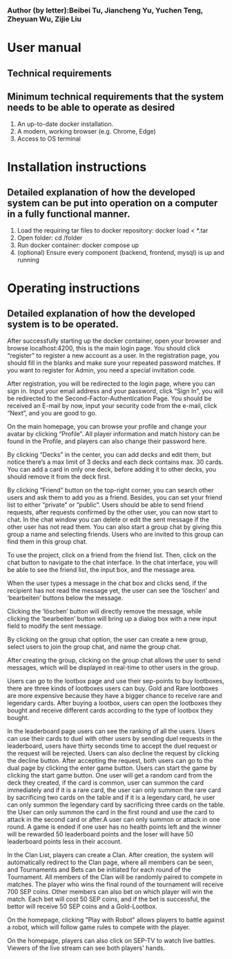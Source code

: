 ### Author (by letter):Beibei Tu, Jiancheng Yu, Yuchen Teng, Zheyuan Wu, Zijie Liu

# User manual
## Technical requirements
## Minimum technical requirements that the system needs to be able to operate as desired
1. An up-to-date docker installation.
2. A modern, working browser (e.g. Chrome, Edge)
3. Access to OS terminal


# Installation instructions
## Detailed explanation of how the developed system can be put into operation on a computer in a fully functional manner.
1. Load the requiring tar files to docker repository: docker load < *.tar
2. Open folder: cd /folder
3. Run docker container: docker compose up
4. (optional) Ensure every component (backend, frontend, mysql) is up and running

# Operating instructions
## Detailed explanation of how the developed system is to be operated.

After successfully starting up the docker container, open your browser and browse localhost:4200, this is the main login page. You should click “register” to register a new account as a user. In the registration page, you should fill in the blanks and make sure your repeated password matches. If you want to register for Admin, you need a special invitation code.


After registration, you will be redirected to the login page, where you can sign in. Input your email address and your password, click “Sign In”, you will be redirected to the Second-Factor-Authentication Page. You should be received an E-mail by now, input your security code from the e-mail, click “Next”, and you are good to go.

On the main homepage, you can browse your profile and change your avatar by clicking “Profile”. All player information and match history can be found in the Profile, and players can also change their password here.

By clicking “Decks” in the center, you can add decks and edit them, but notice there’s a max limit of 3 decks and each deck contains max. 30 cards. You can add a card in only one deck, before adding it to other decks, you should remove it from the deck first.

By clicking “Friend” button on the top-right corner, you can search other users and ask them to add you as a friend. Besides, you can set your friend list to either “private” or “public”. Users should be able to send friend requests, after requests confirmed by the other user, you can now start to chat. In the chat window you can delete or edit the sent message if the other user has not read them. You can also start a group chat by giving this group a name and  selecting friends. Users who are invited to this group can find them in this group chat.

To use the project, click on a friend from the friend list. Then, click on the chat button to navigate to the chat interface. In the chat interface, you will be able to see the friend list, the input box, and the message area.

When the user types a message in the chat box and clicks send, if the recipient has not read the message yet, the user can see the ‘löschen’ and ‘bearbeiten’ buttons below the message.

Clicking the ‘löschen’ button will directly remove the message, while clicking the ‘bearbeiten’ button will bring up a dialog box with a new input field to modify the sent message.

By clicking on the group chat option, the user can create a new group, select users to join the group chat, and name the group chat.

After creating the group, clicking on the group chat allows the user to send messages, which will be displayed in real-time to other users in the group.

Users can go to the lootbox page and use their sep-points to buy lootboxes, there are three kinds of lootboxes users can buy. Gold and Rare lootboxes are more expensive because they have a bigger chance to receive rare and legendary cards. After buying a lootbox, users can open the lootboxes they bought and receive different cards according to the type of lootbox they bought. 

In the leaderboard page users can see the ranking of all the users. Users can use their cards to duel with other users by sending duel requests in the leaderboard, users have thirty seconds time to accept the duel request or the request will be rejected. Users can also decline the request by clicking the decline button. After accepting the request, both users can go to the dual page by clicking the enter game button. Users can start the game by clicking the start game button. One user will get a random card from the deck they created, if the card is common, user can summon the card immediately and if it is a rare card, the user can only summon the rare card by sacrificing two cards on the table and if it is a legendary card, he user can only summon the legendary card by sacrificing three cards on the table. the User can only summon the card in the first round and use the card to attack in the second card or after.A user can only summon or attack in one round. A game is ended if one user has no health points left and the winner will be rewarded 50 leaderboard points and the loser will have 50 leaderboard points less in their account.

In the Clan List, players can create a Clan. After creation, the system will automatically redirect to the Clan page, where all members can be seen, and Tournaments and Bets can be initiated for each round of the Tournament. All members of the Clan will be randomly paired to compete in matches. The player who wins the final round of the tournament will receive 700 SEP coins. Other members can also bet on which player will win the match. Each bet will cost 50 SEP coins, and if the bet is successful, the bettor will receive 50 SEP coins and a Gold-Lootbox.

On the homepage, clicking "Play with Robot" allows players to battle against a robot, which will follow game rules to compete with the player.

On the homepage, players can also click on SEP-TV to watch live battles. Viewers of the live stream can see both players' hands.

